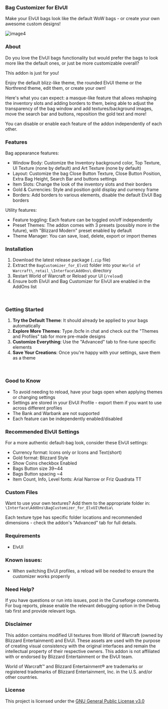 ### Bag Customizer for ElvUI

Make your ElvUI bags look like the default WoW bags - or create your own awesome custom designs!

![image4](https://media.forgecdn.net/attachments/1154/707/4.jpg "")

### About

Do you love the ElvUI bags functionality but would prefer the bags to look more like the default ones, or just be more customizable overall?

This addon is just for you!

Enjoy the default blizz-like theme, the rounded ElvUI theme or the Northrend theme, edit them, or create your own!

Here's what you can expect: a masque-like feature that allows reshaping the inventory slots and adding borders to them, being able to adjust the transparency of the bag window and add textures/background images, move the search bar and buttons, reposition the gold text and more!

You can disable or enable each feature of the addon independently of each other.
&nbsp;
### Features

Bag appearance features:

- Window Body: Customize the Inventory background color, Top Texture, UI Texture (none by default) and Art Texture (none by default)
- Layout: Customize the bag Close Button Texture, Close Button Position, Extra Bag Height, Search Bar and buttons settings
- Item Slots: Change the look of the inventory slots and their borders
- Gold & Currencies: Style and position gold display and currency frame
- Borders: Add borders to various elements, disable the default ElvUI Bag borders

Utility features:

- Feature toggling: Each feature can be toggled on/off independently
- Preset Themes: The addon comes with 3 presets (possibly more in the future), with "Blizzard Modern" preset enabled by default
- Theme Manager: You can save, load, delete, export or import themes
&nbsp;
### Installation

1.  Download the latest release package (`.zip` file)
2.  Extract the `BagCustomizer_for_ElvUI` folder into your `World of Warcraft\_retail_\Interface\AddOns\` directory
3.  Restart World of Warcraft or Reload your UI (`/reload`)
4.  Ensure both ElvUI and Bag Customizer for ElvUI are enabled in the AddOns list

&nbsp;
### Getting Started

1. **Try the Default Theme**: It should already be applied to your bags automatically
2. **Explore More Themes**: Type /bcfe in chat and check out the "Themes and Profiles" tab for more pre-made designs
3. **Customize Everything**: Use the "Advanced" tab to fine-tune specific elements
4. **Save Your Creations**: Once you're happy with your settings, save them as a theme

&nbsp;
### Good to Know

- To avoid needing to reload, have your bags open when applying themes or changing settings
- Settings are stored in your ElvUI Profile - export them if you want to use across different profiles
- The Bank and Warbank are not supported
- Each feature can be independently enabled/disabled
&nbsp;
### Recommended ElvUI Settings

For a more authentic default-bag look, consider these ElvUI settings:
- Currency format: Icons only or Icons and Text(short)
- Gold format: Blizzard Style
- Show Coins checkbox Enabled
- Bags Button size 39~44
- Bags Button spacing ~4
- Item Count, Info, Level fonts: Arial Narrow or Friz Quadrata TT
&nbsp;
### Custom Files

Want to use your own textures? Add them to the appropriate folder in:
`\Interface\AddOns\BagCustomizer_for_ElvUI\Media\`

Each texture type has specific folder locations and recommended dimensions - check the addon's "Advanced" tab for full details.
&nbsp;
### Requirements

- ElvUI
&nbsp;
### Known issues:

- When switching ElvUI profiles, a reload will be needed to ensure the customizer works properrly
&nbsp;
### Need Help?

If you have questions or run into issues, post in the Curseforge comments. For bug reports, please enable the relevant debugging option in the Debug tab first and provide relevant logs.
&nbsp;
### Disclaimer

This addon contains modified UI textures from World of Warcraft (owned by Blizzard Entertainment) and ElvUI. These assets are used with the purpose of creating visual consistency with the original interfaces and remain the intellectual property of their respective owners. This addon is not affiliated with or endorsed by Blizzard Entertainment or the ElvUI team.

World of Warcraft™ and Blizzard Entertainment® are trademarks or registered trademarks of Blizzard Entertainment, Inc. in the U.S. and/or other countries.
&nbsp;
### License

This project is licensed under the [GNU General Public License v3.0](https://www.gnu.org/licenses/gpl-3.0.en.html)